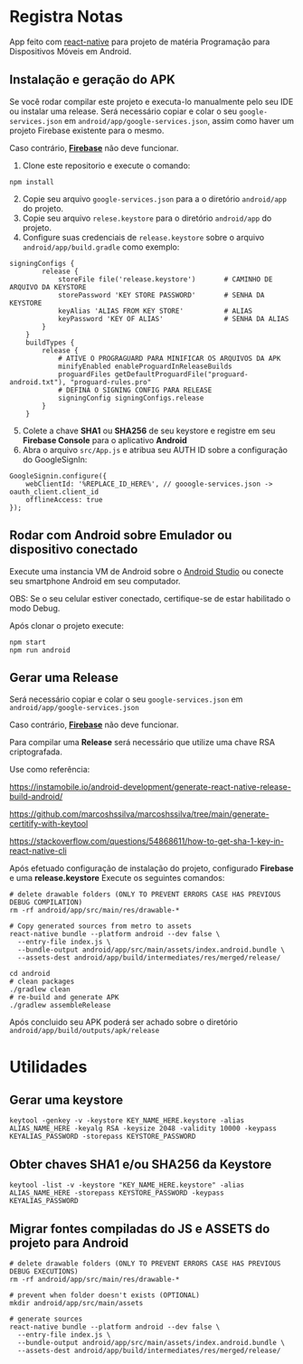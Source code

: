 # Registra Notas
App feito com [react-native](https://reactnative.dev/) para 
projeto de matéria Programação para Dispositivos Móveis em Android.

## Instalação e geração do APK

Se você rodar compilar este projeto e executa-lo manualmente pelo seu IDE ou instalar uma release.
Será necessário copiar e colar o seu `google-services.json` em `android/app/google-services.json`, assim como haver um projeto Firebase existente para o mesmo. 

Caso contrário, **[Firebase](https://firebase.google.com/?hl=pt)** não deve funcionar.

1. Clone este repositorio e execute o comando: 
```
npm install
```
2. Copie seu arquivo `google-services.json` para a o diretório `android/app` do projeto.
3. Copie seu arquivo `relese.keystore` para o diretório `android/app` do projeto.
4. Configure suas credenciais de `release.keystore` sobre o arquivo `android/app/build.gradle` como exemplo:
```
signingConfigs {
        release {
            storeFile file('release.keystore')       # CAMINHO DE ARQUIVO DA KEYSTORE 
            storePassword 'KEY STORE PASSWORD'       # SENHA DA KEYSTORE
            keyAlias 'ALIAS FROM KEY STORE'          # ALIAS
            keyPassword 'KEY OF ALIAS'               # SENHA DA ALIAS
        }
    }
    buildTypes {
        release {
            # ATIVE O PROGRAGUARD PARA MINIFICAR OS ARQUIVOS DA APK
            minifyEnabled enableProguardInReleaseBuilds
            proguardFiles getDefaultProguardFile("proguard-android.txt"), "proguard-rules.pro"
            # DEFINA O SIGNING CONFIG PARA RELEASE
            signingConfig signingConfigs.release
        }
    }
```
5. Colete a chave **SHA1** ou **SHA256** de seu keystore e registre em seu **Firebase Console** para o aplicativo **Android**
6. Abra o arquivo `src/App.js` e atribua seu AUTH ID sobre a configuração do GoogleSignIn:
```
GoogleSignin.configure({
    webClientId: '%REPLACE_ID_HERE%', // gooogle-services.json -> oauth_client.client_id
    offlineAccess: true
});
```


## Rodar com Android sobre Emulador ou dispositivo conectado
Execute uma instancia VM de Android sobre o [Android Studio](https://developer.android.com/studio) ou conecte seu smartphone Android em seu computador.

OBS: Se o seu celular estiver conectado,
certifique-se de estar habilitado o modo Debug.

Após clonar o projeto execute:
```
npm start
npm run android
```

## Gerar uma Release

Será necessário copiar e colar o seu `google-services.json` em `android/app/google-services.json`

Caso contrário, **[Firebase](https://firebase.google.com/?hl=pt)** não deve funcionar.

Para compilar uma **Release** será necessário que utilize uma chave RSA criptografada.

Use como referência:

https://instamobile.io/android-development/generate-react-native-release-build-android/

https://github.com/marcoshssilva/marcoshssilva/tree/main/generate-certitify-with-keytool

https://stackoverflow.com/questions/54868611/how-to-get-sha-1-key-in-react-native-cli

Após efetuado configuração de instalação do projeto, configurado **Firebase** e uma **release.keystore**
Execute os seguintes comandos:
```
# delete drawable folders (ONLY TO PREVENT ERRORS CASE HAS PREVIOUS DEBUG COMPILATION)
rm -rf android/app/src/main/res/drawable-*

# Copy generated sources from metro to assets
react-native bundle --platform android --dev false \
  --entry-file index.js \
  --bundle-output android/app/src/main/assets/index.android.bundle \
  --assets-dest android/app/build/intermediates/res/merged/release/

cd android
# clean packages
./gradlew clean
# re-build and generate APK
./gradlew assembleRelease
```

Após concluido seu APK poderá ser achado sobre o diretório `android/app/build/outputs/apk/release`

# Utilidades

## Gerar uma keystore
```
keytool -genkey -v -keystore KEY_NAME_HERE.keystore -alias ALIAS_NAME_HERE -keyalg RSA -keysize 2048 -validity 10000 -keypass KEYALIAS_PASSWORD -storepass KEYSTORE_PASSWORD
```

## Obter chaves SHA1 e/ou SHA256 da Keystore
```
keytool -list -v -keystore "KEY_NAME_HERE.keystore" -alias ALIAS_NAME_HERE -storepass KEYSTORE_PASSWORD -keypass KEYALIAS_PASSWORD
```

## Migrar fontes compiladas do JS e ASSETS do projeto para Android
```
# delete drawable folders (ONLY TO PREVENT ERRORS CASE HAS PREVIOUS DEBUG EXECUTIONS)
rm -rf android/app/src/main/res/drawable-*

# prevent when folder doesn't exists (OPTIONAL) 
mkdir android/app/src/main/assets

# generate sources
react-native bundle --platform android --dev false \
  --entry-file index.js \
  --bundle-output android/app/src/main/assets/index.android.bundle \
  --assets-dest android/app/build/intermediates/res/merged/release/
```